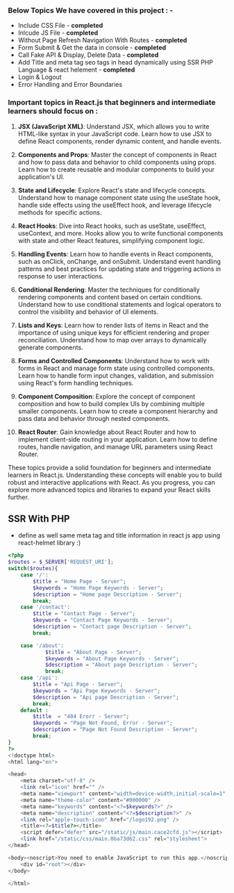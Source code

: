 ### Below Topics We have covered in this project : - 
- Include CSS File - __completed__
- Inlcude JS File - __completed__
- Without Page Refresh Navigation With Routes - __completed__
- Form Submit & Get the data in console - __completed__
- Call Fake API & Display, Delete Data - __completed__
- Add Title and meta tag seo tags in head dynamically using SSR PHP Language & react helement - __completed__
- Login & Logout
- Error Handling and Error Boundaries

### Important topics in React.js that beginners and intermediate learners should focus on :
1. **JSX (JavaScript XML)**:
Understand JSX, which allows you to write HTML-like syntax in your JavaScript code. Learn how to use JSX to define React components, render dynamic content, and handle events.

2. **Components and Props**:
Master the concept of components in React and how to pass data and behavior to child components using props. Learn how to create reusable and modular components to build your application's UI.

3. **State and Lifecycle**:
Explore React's state and lifecycle concepts. Understand how to manage component state using the useState hook, handle side effects using the useEffect hook, and leverage lifecycle methods for specific actions.

4. **React Hooks**:
Dive into React hooks, such as useState, useEffect, useContext, and more. Hooks allow you to write functional components with state and other React features, simplifying component logic.

5. **Handling Events**:
Learn how to handle events in React components, such as onClick, onChange, and onSubmit. Understand event handling patterns and best practices for updating state and triggering actions in response to user interactions.

6. **Conditional Rendering**:
Master the techniques for conditionally rendering components and content based on certain conditions. Understand how to use conditional statements and logical operators to control the visibility and behavior of UI elements.

7. **Lists and Keys**:
Learn how to render lists of items in React and the importance of using unique keys for efficient rendering and proper reconciliation. Understand how to map over arrays to dynamically generate components.

8. **Forms and Controlled Components**:
Understand how to work with forms in React and manage form state using controlled components. Learn how to handle form input changes, validation, and submission using React's form handling techniques.

9. **Component Composition**:
Explore the concept of component composition and how to build complex UIs by combining multiple smaller components. Learn how to create a component hierarchy and pass data and behavior through nested components.

10. **React Router**:
Gain knowledge about React Router and how to implement client-side routing in your application. Learn how to define routes, handle navigation, and manage URL parameters using React Router.

These topics provide a solid foundation for beginners and intermediate learners in React.js. Understanding these concepts will enable you to build robust and interactive applications with React. As you progress, you can explore more advanced topics and libraries to expand your React skills further.



## SSR With PHP 
- define as well same meta tag and title information in react js app using react-helmet library :)
```php 
<?php
$routes = $_SERVER['REQUEST_URI'];
switch($routes){
    case '/':
        $title = "Home Page - Server";
        $keywords = "Home Page Keywords - Server";
        $description = "Home page Description - Server";
        break;
    case '/contact':
        $title = "Contact Page - Server";
        $keywords = "Contact Page Keywords - Server";
        $description = "Contact page Description - Server";
        break;

    case '/about':
            $title = "About Page - Server";
            $keywords = "About Page Keywords - Server";
            $description = "About page Description - Server";
            break;
    case '/api':
        $title = "Api Page - Server";
        $keywords = "Api Page Keywords - Server";
        $description = "Api page Description - Server";
        break;
    default :
        $title  = "404 Erorr - Server";
        $keywords = "Page Not Found, Error - Server";
        $description = "Page Not Found Description - Server";
        break;
}
?>
<!doctype html>
<html lang="en">

<head>
    <meta charset="utf-8" />
    <link rel="icon" href="" />
    <meta name="viewport" content="width=device-width,initial-scale=1" />
    <meta name="theme-color" content="#000000" />
    <meta name="keywords" content="<?=$keywords?>" />
    <meta name="description" content="<?=$description?>" />
    <link rel="apple-touch-icon" href="/logo192.png" />
    <title><?=$title?></title>
    <script defer="defer" src="/static/js/main.cace2cfd.js"></script>
    <link href="/static/css/main.0ba73d62.css" rel="stylesheet">
</head>

<body><noscript>You need to enable JavaScript to run this app.</noscript>
    <div id="root"></div>
</body>

</html>  
```